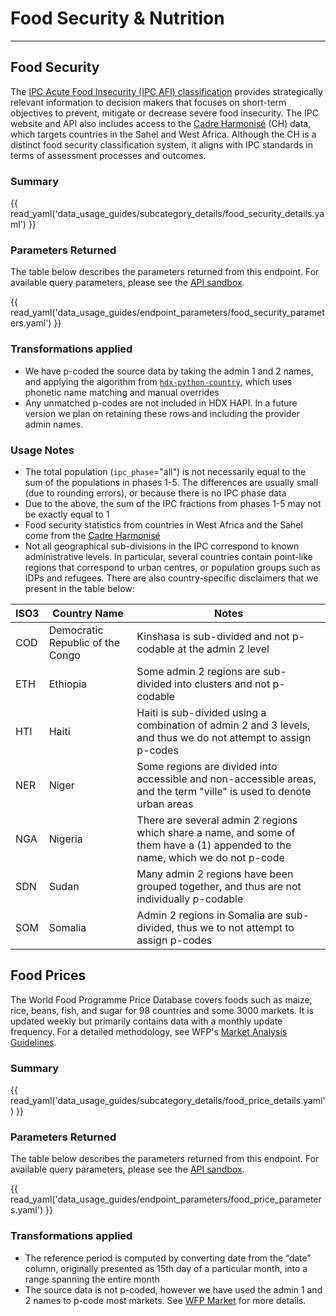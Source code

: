 # Food Security & Nutrition

---

## Food Security <a id="food-security"></a>

The [IPC Acute Food Insecurity (IPC AFI) classification](https://www.ipcinfo.org/ipcinfo-website/ipc-overview-and-classification-system/ipc-acute-food-insecurity-classification/en/)
provides strategically relevant information to decision makers that focuses on
short-term objectives to prevent, mitigate or decrease severe food insecurity.
The IPC website and API also includes access to the
[Cadre Harmonisé](https://www.ipcinfo.org/ch/) (CH) data,
which targets countries in the Sahel and West Africa.
Although the CH is a distinct food security classification system,
it aligns with IPC standards in terms of assessment processes and outcomes.

### Summary

{{ read_yaml('data_usage_guides/subcategory_details/food_security_details.yaml') }}

### Parameters Returned

The table below describes the parameters returned from this endpoint.
For available query parameters, please see the
[API sandbox](https://hapi.humdata.org/docs#/Food%20Security%20%26%20Nutrition/get_food_security_api_v1_food_food_security_get).

{{ read_yaml('data_usage_guides/endpoint_parameters/food_security_parameters.yaml') }}

### Transformations applied

* We have p-coded the source data by taking the admin 1 and 2 names,
  and applying the algorithm from
  [`hdx-python-country`](https://hdx-python-country.readthedocs.io/en/latest/),
  which uses phonetic name matching and manual overrides
* Any unmatched p-codes are not included in HDX HAPI. In a future version we
  plan on retaining these rows and including the provider admin names.

### Usage Notes

* The total population (`ipc_phase`="all") is not necessarily equal to the sum of
  the populations in phases 1-5. The differences are usually small (due to
  rounding errors), or because there is no IPC phase data
* Due to the above, the sum of the IPC fractions from phases 1-5 may not be
  exactly equal to 1
* Food security statistics from countries in West Africa and the Sahel
  come from the [Cadre Harmonisé](https://www.ipcinfo.org/ch/)
* Not all geographical sub-divisions in the IPC correspond to known
  administrative levels. In particular, several countries contain point-like
  regions that correspond to urban centres, or population groups such as IDPs
  and refugees. There are also country-specific disclaimers that we
  present in the table below:

| ISO3 | Country Name | Notes                                                                                                                      |
|------|--------------|----------------------------------------------------------------------------------------------------------------------------|
| COD  | Democratic Republic of the Congo | Kinshasa is sub-divided and not p-codable at the admin 2 level                                         |
| ETH  | Ethiopia | Some admin 2 regions are sub-divided into clusters and not p-codable                                                           |
| HTI  | Haiti | Haiti is sub-divided using a combination of admin 2 and 3 levels, and thus we do not attempt to assign p-codes                 |
| NER  | Niger | Some regions are divided into accessible and non-accessible areas, and the term "ville" is used to denote urban areas          |
| NGA | Nigeria | There are several admin 2 regions which share a name, and some of them have a (1) appended to the name, which we do not p-code |
| SDN | Sudan | Many admin 2 regions have been grouped together, and thus are not individually p-codable                                       |
| SOM | Somalia | Admin 2 regions in Somalia are sub-divided, thus we to not attempt to assign p-codes                                           |

## Food Prices <a id="food-price"></a>

The World Food Programme Price Database covers foods such as maize, rice,
beans, fish, and sugar for 98 countries and some 3000 markets. It is updated
weekly but primarily contains data with a monthly update frequency. For a
detailed methodology, see WFP's
[Market Analysis Guidelines](https://www.wfp.org/publications/market-analysis-guidelines).

### Summary

{{ read_yaml('data_usage_guides/subcategory_details/food_price_details.yaml') }}

### Parameters Returned

The table below describes the parameters returned from this endpoint.
For available query parameters, please see the
[API sandbox](https://hapi.humdata.org/docs#/Food%20Security%20%26%20Nutrition/get_food_prices_api_v1_food_food_price_get).

{{ read_yaml('data_usage_guides/endpoint_parameters/food_price_parameters.yaml') }}

### Transformations applied

* The reference period is computed by converting date from the “date” column,
  originally presented as 15th day of a particular month, into a range spanning
  the entire month
* The source data is not p-coded, however we have used the admin 1 and 2 names
  to p-code most markets. See [WFP Market](metadata.md#wfp-market)
  for more details.
